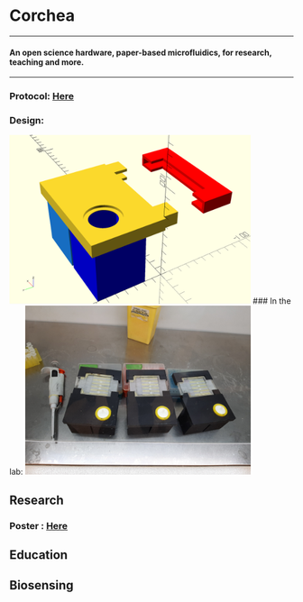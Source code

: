 # Corchea
---
#### An open science hardware, paper-based microfluidics, for research, teaching and more.
---
### Protocol: [Here](https://www.protocols.io/view/corchea-paper-based-microfluidic-device-vtwe6pe)
### Design: 
<img src="https://github.com/Open-Hardware-Leaders/Corchea/blob/master/Corchea%20design.png" height="300" />
### In the lab:
<img src="https://github.com/Open-Hardware-Leaders/Corchea/blob/master/Corchea%20in%20lab.jpg" height="300" />

## Research
### Poster : [Here](https://www.researchgate.net/publication/334523532_Open-Source_Paper-Fluidic_Device_for_Bacterial_Culture_Communication_and_Biocomputing)

## Education

## Biosensing
